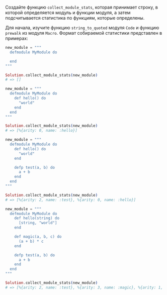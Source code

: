 
Создайте функцию `collect_module_stats`, которая принимает строку, в которой определяется модуль и функции модуля, а затем подсчитывается статистика по функциям, которые определены.

Для начала, изучите функцию `string_to_quoted` модуля `Code` и функцию `prewalk` из модуля `Macro`. Формат собираемой статистики представлен в примерах:

```elixir
new_module = """
  defmodule MyModule do

  end
"""

Solution.collect_module_stats(new_module)
# => []

new_module = """
  defmodule MyModule do
    def hello() do
      "world"
    end
  end
"""

Solution.collect_module_stats(new_module)
# => [%{arity: 0, name: :hello}]

new_module = """
  defmodule MyModule do
    def hello() do
      "world"
    end

    defp test(a, b) do
      a + b
    end
  end
"""

Solution.collect_module_stats(new_module)
# => [%{arity: 2, name: :test}, %{arity: 0, name: :hello}]

new_module = """
  defmodule MyModule do
    def hello(string) do
      [string, "world"]
    end

    def magic(a, b, c) do
      (a + b) * c
    end

    defp test(a, b) do
      a + b
    end
  end
"""

Solution.collect_module_stats(new_module)
# => [%{arity: 2, name: :test}, %{arity: 3, name: :magic}, %{arity: 1, name: :hello}]
```
